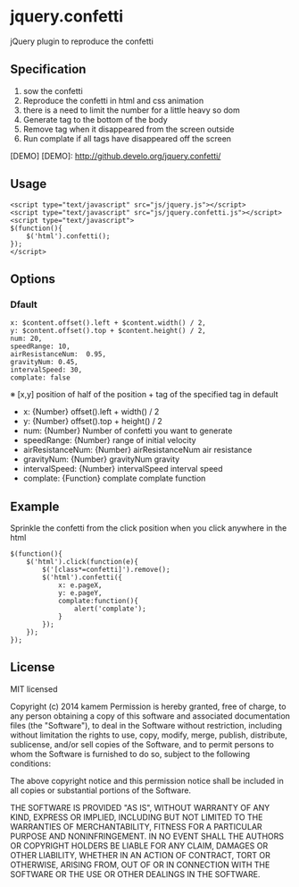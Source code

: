 jquery.confetti
===============

jQuery plugin to reproduce the confetti

Specification
---
1. sow the confetti
2. Reproduce the confetti in html and css animation
3. there is a need to limit the number for a little heavy so dom
4. Generate tag to the bottom of the body
5. Remove tag when it disappeared from the screen outside
6. Run complate if all tags have disappeared off the screen

[DEMO]
[DEMO]: http://github.develo.org/jquery.confetti/


Usage
---
	<script type="text/javascript" src="js/jquery.js"></script>
	<script type="text/javascript" src="js/jquery.confetti.js"></script>
	<script type="text/javascript">
	$(function(){
		$('html').confetti();
	});
	</script>

Options
------

### Dfault ###
	x: $content.offset().left + $content.width() / 2,
	y: $content.offset().top + $content.height() / 2,
	num: 20,
	speedRange: 10,
	airResistanceNum:  0.95,
	gravityNum: 0.45,
	intervalSpeed: 30,
	complate: false

※ [x,y] position of half of the position + tag of the specified tag in default

 * x: {Number} offset().left + width() / 2
 * y: {Number} offset().top + height() / 2
 * num: {Number} Number of confetti you want to generate
 * speedRange: {Number} range of initial velocity
 * airResistanceNum:  {Number} airResistanceNum air resistance
 * gravityNum: {Number} gravityNum gravity
 * intervalSpeed: {Number} intervalSpeed interval speed
 * complate: {Function} complate complate function

Example
------
Sprinkle the confetti from the click position when you click anywhere in the html

	$(function(){
		$('html').click(function(e){
			$('[class*=confetti]').remove();
			$('html').confetti({
				x: e.pageX,
				y: e.pageY,
				complate:function(){
					alert('complate');
				}
			});
		});
	});
	
License
-------

MIT licensed

Copyright (c) 2014 kamem
Permission is hereby granted, free of charge, to any person obtaining a copy of this software and associated documentation files (the "Software"), to deal in the Software without restriction, including without limitation the rights to use, copy, modify, merge, publish, distribute, sublicense, and/or sell copies of the Software, and to permit persons to whom the Software is furnished to do so, subject to the following conditions:

The above copyright notice and this permission notice shall be included in all copies or substantial portions of the Software.

THE SOFTWARE IS PROVIDED "AS IS", WITHOUT WARRANTY OF ANY KIND, EXPRESS OR IMPLIED, INCLUDING BUT NOT LIMITED TO THE WARRANTIES OF MERCHANTABILITY, FITNESS FOR A PARTICULAR PURPOSE AND NONINFRINGEMENT. IN NO EVENT SHALL THE AUTHORS OR COPYRIGHT HOLDERS BE LIABLE FOR ANY CLAIM, DAMAGES OR OTHER LIABILITY, WHETHER IN AN ACTION OF CONTRACT, TORT OR OTHERWISE, ARISING FROM, OUT OF OR IN CONNECTION WITH THE SOFTWARE OR THE USE OR OTHER DEALINGS IN THE SOFTWARE.

